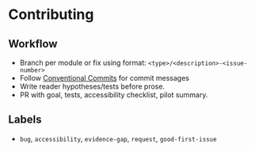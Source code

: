 # Contributing

## Workflow
- Branch per module or fix using format: `<type>/<description>-<issue-number>`
- Follow [Conventional Commits](docs/policies/CONVENTIONAL_COMMITS.md) for commit messages
- Write reader hypotheses/tests before prose.
- PR with goal, tests, accessibility checklist, pilot summary.

## Labels
- `bug`, `accessibility`, `evidence-gap`, `request`, `good-first-issue`
